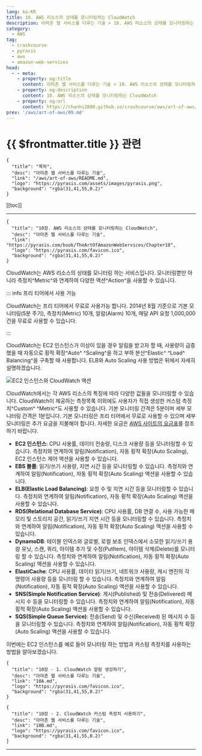 ```yaml
---
lang: ko-KR
title: 10. AWS 리소스의 상태를 모니터링하는 CloudWatch
description: 아마존 웹 서비스를 다루는 기술 > 10. AWS 리소스의 상태를 모니터링하는 CloudWatch
category:
  - AWS
tag: 
  - crashcourse
  - pyrasis
  - aws 
  - amazon-web-services
head:
  - - meta:
    - property: og:title
      content: 아마존 웹 서비스를 다루는 기술 > 10. AWS 리소스의 상태를 모니터링하는 CloudWatch
    - property: og:description
      content: 10. AWS 리소스의 상태를 모니터링하는 CloudWatch
    - property: og:url
      content: https://chanhi2000.github.io/crashcourse/aws/art-of-aws/10.html
prev: '/aws/art-of-aws/09.md'
---
```


# {{ $frontmatter.title }} 관련

```component VPCard
{
  "title": "목차",
  "desc": "아마존 웹 서비스를 다루는 기술",
  "link": "/aws/art-of-aws/README.md",
  "logo": "https://pyrasis.com/assets/images/pyrasis.png",
  "background": "rgba(31,41,55,0.2)"
}
```

[[toc]]

---

```component VPCard
{
  "title": "10장. AWS 리소스의 상태를 모니터링하는 CloudWatch",
  "desc": "아마존 웹 서비스를 다루는 기술",
  "link": "https://pyrasis.com/book/TheArtOfAmazonWebServices/Chapter10",
  "logo": "https://pyrasis.com/favicon.ico",
  "background": "rgba(31,41,55,0.2)"
}
```

CloudWatch는 AWS 리소스의 상태를 모니터링 하는 서비스입니다. 모니터링뿐만 아니라 측정치^Metric^와 연계하여 다양한 액션^Action^을 사용할 수 있습니다.

::: info 프리 티어에서 사용 가능

CloudWatch는 프리 티어에서 무료로 사용가능 합니다. 2014년 8월 기준으로 기본 모니터링(5분 주기), 측정치(Metric) 10개, 알람(Alarm) 10개, 매달 API 요청 1,000,000건을 무료로 사용할 수 있습니다.

:::

CloudWatch는 EC2 인스턴스가 이상이 있을 경우 알림을 받고자 할 때, 사용량이 급증했을 때 자동으로 횡적 확장^Auto^ ^Scaling^을 하고 부하 분산^Elastic^ ^Load^ Balancing^을 구축할 때 사용합니다. ELB와 Auto Scaling 사용 방법은 뒤에서 자세히 설명하겠습니다.

![EC2 인스턴스와 CloudWatch 액션](https://pyrasis.com/assets/images/TheArtOfAmazonWebServicesChapter10/1.png)

CloudWatch에서는 각 AWS 리소스의 특징에 따라 다양한 값들을 모니터링할 수 있습니다. CloudWatch이 제공하는 측정목록 이외에도 사용자가 직접 생성한 커스텀 측정치^Custom^ ^Metric^도 사용할 수 있습니다. 기본 모니터링 간격은 5분이며 세부 모니터링 간격은 1분입니다. 기본 모니터링은 프리 티어에서 무료로 사용할 수 있으며 세부 모니터링은 추가 요금을 지불해야 합니다. 자세한 요금은 [<FontIcon icon="fa-brands fa-aws"/>AWS 사이트의 요금표](https://aws.amazon.com/ko/ec2/pricing/)를 참조하기 바랍니다.

- **EC2 인스턴스**: CPU 사용률, 데이터 전송량, 디스크 사용량 등을 모니터링할 수 있습니다. 측정치와 연계하여 알림(Notification), 자동 횡적 확장(Auto Scaling), EC2 인스턴스 제어 액션을 사용할 수 있습니다.
- **EBS 볼륨**: 읽기/쓰기 사용량, 지연 시간 등을 모니터링할 수 있습니다. 측정치와 연계하여 알림(Notification), 자동 횡적 확장(Auto Scaling) 액션을 사용할 수 있습니다.
- **ELB(Elastic Load Balancing)**: 요청 수 및 지연 시간 등을 모니터링할 수 있습니다. 측정치와 연계하여 알림(Notification), 자동 횡적 확장(Auto Scaling) 액션을 사용할 수 있습니다.
- **RDS(Relational Database Service)**: CPU 사용률, DB 연결 수, 사용 가능한 메모리 및 스토리지 공간, 읽기/쓰기 지연 시간 등을 모니터링할 수 있습니다. 측정치와 연계하여 알림(Notification), 자동 횡적 확장(Auto Scaling) 액션을 사용할 수 있습니다.
- **DynamoDB**: 테이블 인덱스와 글로벌, 로컬 보조 인덱스에서 소모한 읽기/쓰기 용량 유닛, 스캔, 쿼리, 아이템 추가 및 수정(PutItem), 아이템 삭제(Delete)를 모니터링 할 수 있습니다. 측정치와 연계하여 알림(Notification), 자동 횡적 확장(Auto Scaling) 액션을 사용할 수 있습니다.
- **ElastiCache**: CPU 사용률, 데이터 읽기/쓰기, 네트워크 사용량, 캐시 엔진의 각 명령어 사용량 등을 모니터링 할 수 있습니다. 측정치와 연계하여 알림(Notification), 자동 횡적 확장(Auto Scaling) 액션을 사용할 수 있습니다.
- **SNS(Simple Notification Service)**: 게시(Published) 및 전송(Delivered) 메시지 수 등을 모니터링할 수 있습니다. 측정치와 연계하여 알림(Notification), 자동 횡적 확장(Auto Scaling) 액션을 사용할 수 있습니다.
- **SQS(Simple Queue Service)**: 전송(Send) 및 수신(Received) 된 메시지 수 등을 모니터링할 수 있습니다. 측정치와 연계하여 알림(Notification), 자동 횡적 확장(Auto Scaling) 액션을 사용할 수 있습니다.

이번에는 EC2 인스턴스를 예로 들어 모니터링 하는 방법과 커스텀 측정치를 사용하는 방법을 알아보겠습니다.

```component VPCard
{
  "title": "10장 - 1. CloudWatch 알람 생성하기",
  "desc": "아마존 웹 서비스를 다루는 기술",
  "link": "10A.md",
  "logo": "https://pyrasis.com/favicon.ico",
  "background": "rgba(31,41,55,0.2)"
}
```

```component VPCard
{
  "title": "10장 - 2. CloudWatch 커스텀 측정치 사용하기",
  "desc": "아마존 웹 서비스를 다루는 기술",
  "link": "10B.md",
  "logo": "https://pyrasis.com/favicon.ico",
  "background": "rgba(31,41,55,0.2)"
}
```

---

<TagLinks />